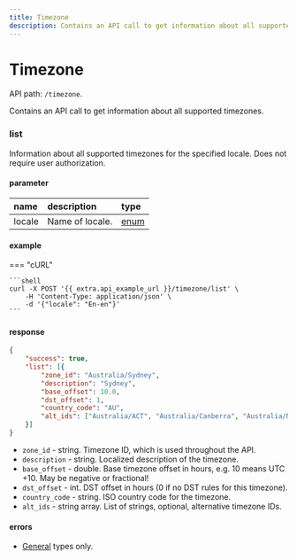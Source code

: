 ```yaml
---
title: Timezone
description: Contains an API call to get information about all supported timezones.
---
```


# Timezone

API path: `/timezone`.

Contains an API call to get information about all supported timezones.

### list

Information about all supported timezones for the specified locale. Does not require user authorization.

#### parameter

| name | description | type |
| :--- | :--- | :--- |
| locale | Name of locale. | [enum](../../getting-started.md#data-types) |

#### example

=== "cURL"

    ```shell
    curl -X POST '{{ extra.api_example_url }}/timezone/list' \
        -H 'Content-Type: application/json' \ 
        -d '{"locale": "En-en"}'
    ```

#### response

```json
{
    "success": true,
    "list": [{
        "zone_id": "Australia/Sydney",
        "description": "Sydney",
        "base_offset": 10.0,
        "dst_offset": 1,
        "country_code": "AU",
        "alt_ids": ["Australia/ACT", "Australia/Canberra", "Australia/NSW"]
    }]
}
```

* `zone_id` - string. Timezone ID, which is used throughout the API.
* `description` - string. Localized description of the timezone.
* `base_offset` - double. Base timezone offset in hours, e.g. 10 means UTC +10. May be negative or fractional!
* `dst_offset` - int. DST offset in hours (0 if no DST rules for this timezone).
* `country_code` - string. ISO country code for the timezone.
* `alt_ids` - string array. List of strings, optional, alternative timezone IDs.

#### errors

* [General](../../getting-started.md#error-codes) types only.
